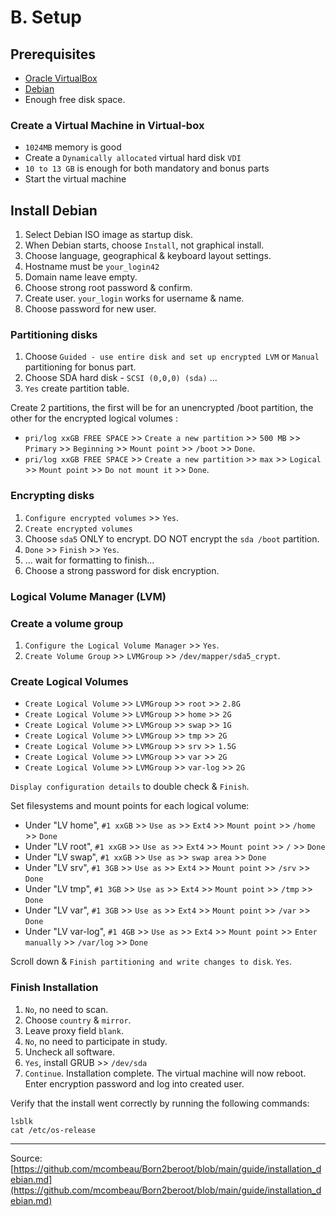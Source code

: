 # B. Setup

## Prerequisites

- [Oracle VirtualBox](https://www.virtualbox.org/wiki/Downloads)
- [Debian](https://cdimage.debian.org/debian-cd/current/amd64/iso-cd/)
- Enough free disk space.

### Create a Virtual Machine in Virtual-box

- `1024MB` memory is good
- Create a `Dynamically allocated` virtual hard disk `VDI`
- `10 to 13 GB` is enough for both mandatory and bonus parts
- Start the virtual machine

## Install Debian

1. Select Debian ISO image as startup disk.
2. When Debian starts, choose `Install`, not graphical install.
3. Choose language, geographical & keyboard layout settings.
4. Hostname must be `your_login42`
5. Domain name leave empty.
6. Choose strong root password & confirm.
7. Create user. `your_login` works for username & name.
8. Choose password for new user.

### Partitioning disks

1. Choose `Guided - use entire disk and set up encrypted LVM`  or  `Manual` partitioning for bonus part.
2. Choose SDA hard disk - `SCSI (0,0,0) (sda)` ...
3. `Yes` create partition table.

Create 2 partitions, the first will be for an unencrypted /boot partition, the other for the encrypted logical volumes :

- `pri/log xxGB FREE SPACE` >> `Create a new partition` >> `500 MB` >> `Primary` >> `Beginning` >> `Mount point` >> `/boot` >> `Done`.
- `pri/log xxGB FREE SPACE` >> `Create a new partition` >> `max` >> `Logical` >> `Mount point` >> `Do not mount it` >> `Done`.

### Encrypting disks

1. `Configure encrypted volumes` >> `Yes`.
2. `Create encrypted volumes`
3. Choose `sda5` ONLY to encrypt. DO NOT encrypt the `sda /boot` partition.
4. `Done` >> `Finish` >> `Yes`.
5. ... wait for formatting to finish...
6. Choose a strong password for disk encryption.

### Logical Volume Manager (LVM)

### Create a volume group

1. `Configure the Logical Volume Manager` >> `Yes`.
2. `Create Volume Group` >> `LVMGroup` >> `/dev/mapper/sda5_crypt`.

### Create Logical Volumes

- `Create Logical Volume` >> `LVMGroup` >> `root` >> `2.8G`
- `Create Logical Volume` >> `LVMGroup` >> `home` >> `2G`
- `Create Logical Volume` >> `LVMGroup` >> `swap` >> `1G`
- `Create Logical Volume` >> `LVMGroup` >> `tmp` >> `2G`
- `Create Logical Volume` >> `LVMGroup` >> `srv` >> `1.5G`
- `Create Logical Volume` >> `LVMGroup` >> `var` >> `2G`
- `Create Logical Volume` >> `LVMGroup` >> `var-log` >> `2G`

`Display configuration details` to double check & `Finish`.

Set filesystems and mount points for each logical volume:

- Under "LV home", `#1 xxGB` >> `Use as` >> `Ext4` >> `Mount point` >> `/home` >> `Done`
- Under "LV root", `#1 xxGB` >> `Use as` >> `Ext4` >> `Mount point` >> `/` >> `Done`
- Under "LV swap", `#1 xxGB` >> `Use as` >> `swap area` >> `Done`
- Under "LV srv", `#1 3GB` >> `Use as` >> `Ext4` >> `Mount point` >> `/srv` >> `Done`
- Under "LV tmp", `#1 3GB` >> `Use as` >> `Ext4` >> `Mount point` >> `/tmp` >> `Done`
- Under "LV var", `#1 3GB` >> `Use as` >> `Ext4` >> `Mount point` >> `/var` >> `Done`
- Under "LV var-log", `#1 4GB` >> `Use as` >> `Ext4` >> `Mount point` >> `Enter manually` >> `/var/log` >> `Done`

Scroll down & `Finish partitioning and write changes to disk`. `Yes`.

### Finish Installation

1. `No`, no need to scan.
2. Choose `country` & `mirror`.
3. Leave proxy field `blank`.
4. `No`, no need to participate in study.
5. Uncheck all software.
6. `Yes`, install GRUB >> `/dev/sda`
7. `Continue`. Installation complete. The virtual machine will now reboot. Enter encryption password and log into created user.

Verify that the install went correctly by running the following commands:

```shell
lsblk
cat /etc/os-release
```

---

Source: [https://github.com/mcombeau/Born2beroot/blob/main/guide/installation_debian.md](https://github.com/mcombeau/Born2beroot/blob/main/guide/installation_debian.md)
